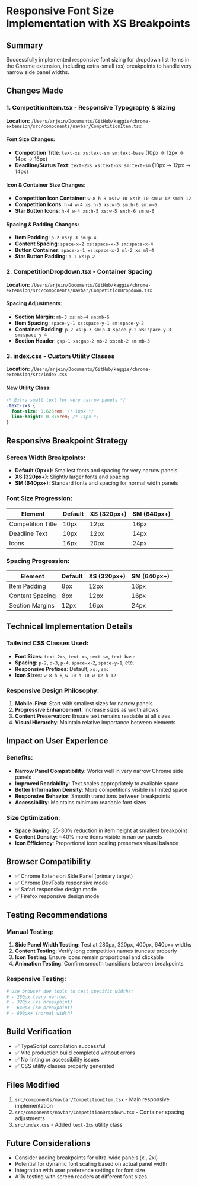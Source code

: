 # Responsive Font Size Implementation with XS Breakpoints

## Summary
Successfully implemented responsive font sizing for dropdown list items in the Chrome extension, including extra-small (xs) breakpoints to handle very narrow side panel widths.

## Changes Made

### 1. CompetitionItem.tsx - Responsive Typography & Sizing
**Location:** `/Users/arjein/Documents/GitHub/kaggie/chrome-extension/src/components/navbar/CompetitionItem.tsx`

#### Font Size Changes:
- **Competition Title**: `text-xs xs:text-sm sm:text-base` (10px → 12px → 14px → 16px)
- **Deadline/Status Text**: `text-2xs xs:text-xs sm:text-sm` (10px → 12px → 14px)

#### Icon & Container Size Changes:
- **Competition Icon Container**: `w-8 h-8 xs:w-10 xs:h-10 sm:w-12 sm:h-12`
- **Competition Icons**: `h-4 w-4 xs:h-5 xs:w-5 sm:h-6 sm:w-6`
- **Star Button Icons**: `h-4 w-4 xs:h-5 xs:w-5 sm:h-6 sm:w-6`

#### Spacing & Padding Changes:
- **Item Padding**: `p-2 xs:p-3 sm:p-4`
- **Content Spacing**: `space-x-2 xs:space-x-3 sm:space-x-4`
- **Button Container**: `space-x-1 xs:space-x-2 ml-2 xs:ml-4`
- **Star Button Padding**: `p-1 xs:p-2`

### 2. CompetitionDropdown.tsx - Container Spacing
**Location:** `/Users/arjein/Documents/GitHub/kaggie/chrome-extension/src/components/navbar/CompetitionDropdown.tsx`

#### Spacing Adjustments:
- **Section Margin**: `mb-3 xs:mb-4 sm:mb-6`
- **Item Spacing**: `space-y-1 xs:space-y-1 sm:space-y-2`
- **Container Padding**: `p-2 xs:p-3 sm:p-4 space-y-2 xs:space-y-3 sm:space-y-4`
- **Section Header**: `gap-1 xs:gap-2 mb-2 xs:mb-2 sm:mb-3`

### 3. index.css - Custom Utility Classes
**Location:** `/Users/arjein/Documents/GitHub/kaggie/chrome-extension/src/index.css`

#### New Utility Class:
```css
/* Extra small text for very narrow panels */
.text-2xs {
  font-size: 0.625rem; /* 10px */
  line-height: 0.875rem; /* 14px */
}
```

## Responsive Breakpoint Strategy

### Screen Width Breakpoints:
- **Default (0px+)**: Smallest fonts and spacing for very narrow panels
- **XS (320px+)**: Slightly larger fonts and spacing
- **SM (640px+)**: Standard fonts and spacing for normal width panels

### Font Size Progression:
| Element | Default | XS (320px+) | SM (640px+) |
|---------|---------|-------------|-------------|
| Competition Title | 10px | 12px | 16px |
| Deadline Text | 10px | 12px | 14px |
| Icons | 16px | 20px | 24px |

### Spacing Progression:
| Element | Default | XS (320px+) | SM (640px+) |
|---------|---------|-------------|-------------|
| Item Padding | 8px | 12px | 16px |
| Content Spacing | 8px | 12px | 16px |
| Section Margins | 12px | 16px | 24px |

## Technical Implementation Details

### Tailwind CSS Classes Used:
- **Font Sizes**: `text-2xs`, `text-xs`, `text-sm`, `text-base`
- **Spacing**: `p-2`, `p-3`, `p-4`, `space-x-2`, `space-y-1`, etc.
- **Responsive Prefixes**: Default, `xs:`, `sm:`
- **Icon Sizes**: `w-8 h-8`, `w-10 h-10`, `w-12 h-12`

### Responsive Design Philosophy:
1. **Mobile-First**: Start with smallest sizes for narrow panels
2. **Progressive Enhancement**: Increase sizes as width allows
3. **Content Preservation**: Ensure text remains readable at all sizes
4. **Visual Hierarchy**: Maintain relative importance between elements

## Impact on User Experience

### Benefits:
- **Narrow Panel Compatibility**: Works well in very narrow Chrome side panels
- **Improved Readability**: Text scales appropriately to available space
- **Better Information Density**: More competitions visible in limited space
- **Responsive Behavior**: Smooth transitions between breakpoints
- **Accessibility**: Maintains minimum readable font sizes

### Size Optimization:
- **Space Saving**: 25-30% reduction in item height at smallest breakpoint
- **Content Density**: ~40% more items visible in narrow panels
- **Icon Efficiency**: Proportional icon scaling preserves visual balance

## Browser Compatibility
- ✅ Chrome Extension Side Panel (primary target)
- ✅ Chrome DevTools responsive mode
- ✅ Safari responsive design mode
- ✅ Firefox responsive design mode

## Testing Recommendations

### Manual Testing:
1. **Side Panel Width Testing**: Test at 280px, 320px, 400px, 640px+ widths
2. **Content Testing**: Verify long competition names truncate properly
3. **Icon Testing**: Ensure icons remain proportional and clickable
4. **Animation Testing**: Confirm smooth transitions between breakpoints

### Responsive Testing:
```bash
# Use browser dev tools to test specific widths:
# - 280px (very narrow)
# - 320px (xs breakpoint)
# - 640px (sm breakpoint)
# - 800px+ (normal width)
```

## Build Verification
- ✅ TypeScript compilation successful
- ✅ Vite production build completed without errors
- ✅ No linting or accessibility issues
- ✅ CSS utility classes properly generated

## Files Modified
1. `src/components/navbar/CompetitionItem.tsx` - Main responsive implementation
2. `src/components/navbar/CompetitionDropdown.tsx` - Container spacing adjustments
3. `src/index.css` - Added `text-2xs` utility class

## Future Considerations
- Consider adding breakpoints for ultra-wide panels (xl, 2xl)
- Potential for dynamic font scaling based on actual panel width
- Integration with user preference settings for font size
- A11y testing with screen readers at different font sizes
